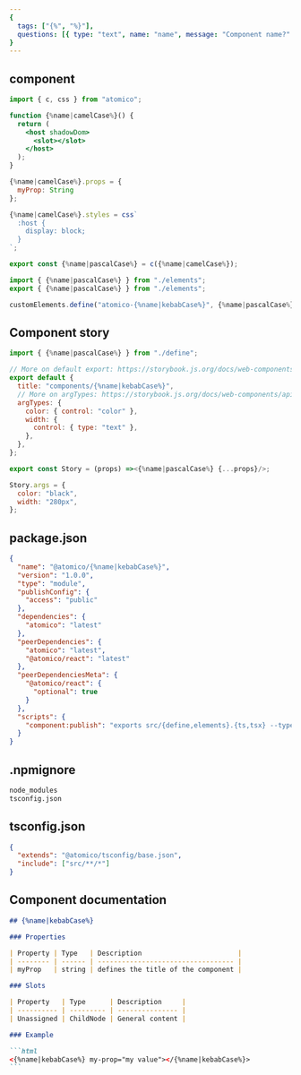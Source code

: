 ```yaml
---
{
  tags: ["{%", "%}"],
  questions: [{ type: "text", name: "name", message: "Component name?" }],
}
---
```


## component

```jsx {%name|kebabCase%}/src/elements.tsx
import { c, css } from "atomico";

function {%name|camelCase%}() {
  return (
    <host shadowDom>
      <slot></slot>
    </host>
  );
}

{%name|camelCase%}.props = {
  myProp: String
};

{%name|camelCase%}.styles = css`
  :host {
    display: block;
  }
`;

export const {%name|pascalCase%} = c({%name|camelCase%});
```

```jsx {%name|kebabCase%}/src/define.tsx
import { {%name|pascalCase%} } from "./elements";
export { {%name|pascalCase%} } from "./elements";

customElements.define("atomico-{%name|kebabCase%}", {%name|pascalCase%});
```

## Component story

```jsx {%name|kebabCase%}/src/define.stories.tsx
import { {%name|pascalCase%} } from "./define";

// More on default export: https://storybook.js.org/docs/web-components/writing-stories/introduction#default-export
export default {
  title: "components/{%name|kebabCase%}",
  // More on argTypes: https://storybook.js.org/docs/web-components/api/argtypes
  argTypes: {
    color: { control: "color" },
    width: {
      control: { type: "text" },
    },
  },
};

export const Story = (props) =><{%name|pascalCase%} {...props}/>;

Story.args = {
  color: "black",
  width: "280px",
};
```

## package.json

```json {%name|kebabCase%}/package.json
{
  "name": "@atomico/{%name|kebabCase%}",
  "version": "1.0.0",
  "type": "module",
  "publishConfig": {
    "access": "public"
  },
  "dependencies": {
    "atomico": "latest"
  },
  "peerDependencies": {
    "atomico": "latest",
    "@atomico/react": "latest"
  },
  "peerDependenciesMeta": {
    "@atomico/react": {
      "optional": true
    }
  },
  "scripts": {
    "component:publish": "exports src/{define,elements}.{ts,tsx} --types --exports --minify --publish --analyzer --main define"
  }
}
```

## .npmignore

```txt {%name|kebabCase%}/.npmignore
node_modules
tsconfig.json
```

## tsconfig.json

```json {%name|kebabCase%}/tsconfig.json
{
  "extends": "@atomico/tsconfig/base.json",
  "include": ["src/**/*"]
}
```

## Component documentation

````markdown {%name|kebabCase%}/README.md
## {%name|kebabCase%}

### Properties

| Property | Type   | Description                        |
| -------- | ------ | ---------------------------------- |
| myProp   | string | defines the title of the component |

### Slots

| Property   | Type      | Description     |
| ---------- | --------- | --------------- |
| Unassigned | ChildNode | General content |

### Example

```html
<{%name|kebabCase%} my-prop="my value"></{%name|kebabCase%}>
```
````
